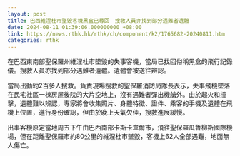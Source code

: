 ```yaml
---
layout: post
title: 巴西維涅杜市墜毀客機黑盒已尋回　搜救人員亦找到部分遇難者遺體
date: 2024-08-11 01:39:06.000000000 +08:00
link: https://news.rthk.hk/rthk/ch/component/k2/1765682-20240811.htm
categories: rthk
---
```


在巴西東南部聖保羅州維涅杜市墜毀的失事客機，當局已找回俗稱黑盒的飛行記錄儀。搜救人員亦找到部分遇難者遺體。遺體會被送往辨認。

當局出動約2百多人搜救。負責現場搜救的聖保羅消防局隊長表示，失事飛機墜落在民宅社區一棟房屋後院的大片空地上，沒有遇難者彈出機艙外。由於起火和撞擊，遺體難以辨認，專家將會收集照片、身體特徵、證件、乘客的手機及遺體在飛機上位置，進行身份確認，但由於晚上天氣欠佳，搜救進展緩慢。

出事客機原定當地周五下午由巴西南部卡斯卡韋爾市，飛往聖保羅瓜魯柳斯國際機場，但在距離聖保羅市約80公里的維涅杜市墜毀，客機上62人全部遇難，地面無人傷亡。
